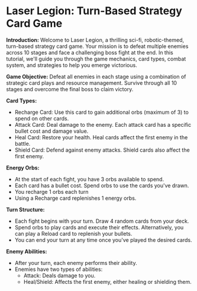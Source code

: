 
# Laser Legion: Turn-Based Strategy Card Game

**Introduction:**
Welcome to Laser Legion, a thrilling sci-fi, robotic-themed, turn-based strategy card game. Your mission is to defeat multiple enemies across 10 stages and face a challenging boss fight at the end. In this tutorial, we'll guide you through the game mechanics, card types, combat system, and strategies to help you emerge victorious.

**Game Objective:**
Defeat all enemies in each stage using a combination of strategic card plays and resource management. Survive through all 10 stages and overcome the final boss to claim victory.

**Card Types:**
 - Recharge Card: Use this card to gain additional orbs (maximum of 3)
   to spend on other cards.
 - Attack Card: Deal damage to the enemy. Each attack card has a
   specific bullet cost and damage value.
 - Heal Card: Restore your health. Heal cards affect the first enemy in
   the battle.
 - Shield Card: Defend against enemy attacks. Shield cards also affect
   the first enemy.

**Energy Orbs:**
 - At the start of each fight, you have 3 orbs available to spend.
 - Each card has a bullet cost. Spend orbs to use the cards you've
   drawn.
 - You recharge 1 orbs each turn
 - Using a Recharge card replenishes 1 energy orbs.

**Turn Structure:**

 - Each fight begins with your turn. Draw 4 random cards from your deck.
 - Spend orbs to play cards and execute their effects. Alternatively,
   you can play a Reload card to replenish your bullets.
 - You can end your turn at any time once you've played the desired
   cards.

**Enemy Abilities:**

 - After your turn, each enemy performs their ability.
 - Enemies have two types of abilities:
	 - Attack: Deals damage to you.
	 - Heal/Shield: Affects the first enemy, either healing or shielding
   them.
